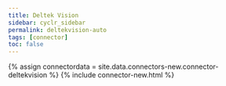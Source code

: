 ```yaml
---
title: Deltek Vision
sidebar: cyclr_sidebar
permalink: deltekvision-auto
tags: [connector]
toc: false
---
```

{% assign connectordata = site.data.connectors-new.connector-deltekvision %}
{% include connector-new.html %}	